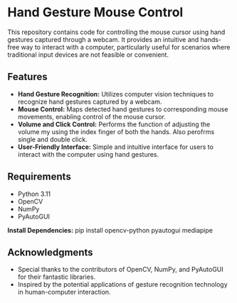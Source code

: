 # Hand Gesture Mouse Control

This repository contains code for controlling the mouse cursor using hand gestures captured through a webcam. It provides an intuitive and hands-free way to interact with a computer, particularly useful for scenarios where traditional input devices are not feasible or convenient.

## Features

- **Hand Gesture Recognition:** Utilizes computer vision techniques to recognize hand gestures captured by a webcam.
- **Mouse Control:** Maps detected hand gestures to corresponding mouse movements, enabling control of the mouse cursor.
- **Volume and Click Control:** Performs the function of adjusting the volume my using the index finger of both the hands. Also perofrms single and double click.
- **User-Friendly Interface:** Simple and intuitive interface for users to interact with the computer using hand gestures.

## Requirements

- Python 3.11
- OpenCV
- NumPy
- PyAutoGUI

 **Install Dependencies:**
pip install opencv-python pyautogui mediapipe

## Acknowledgments

- Special thanks to the contributors of OpenCV, NumPy, and PyAutoGUI for their fantastic libraries.
- Inspired by the potential applications of gesture recognition technology in human-computer interaction.
